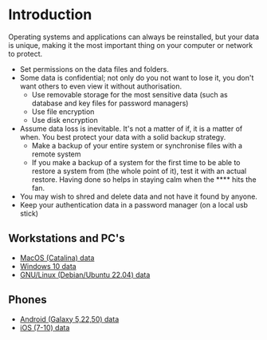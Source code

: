 # Introduction

Operating systems and applications can always be reinstalled, but your data is unique, making it the most important thing on your computer or network to protect.

* Set permissions on the data files and folders.
* Some data is confidential; not only do you not want to lose it, you don't want others to even view it without authorisation.
  * Use removable storage for the most sensitive data (such as database and key files for password managers) 
  * Use file encryption
  * Use disk encryption
* Assume data loss is inevitable. It's not a matter of if, it is a matter of when. You best protect your data with a solid backup strategy.
  * Make a backup of your entire system or synchronise files with a remote system 
  * If you make a backup of a system for the first time to be able to restore a system from (the whole point of it), test it with an actual restore. Having done so helps in staying calm when the **** hits the fan.
* You may wish to shred and delete data and not have it found by anyone.
* Keep your authentication data in a password manager (on a local usb stick)

## Workstations and PC's

* [MacOS (Catalina) data](blue-macos:docs/data/README)
* [Windows 10 data](blue-windows:docs/data/README)
* [GNU/Linux (Debian/Ubuntu 22.04) data](blue-linux:docs/data/README)

## Phones

* [Android (Galaxy 5,22,50) data](blue-android:docs/data/README)
* [iOS (7-10) data](blue-ios:docs/data/README)
